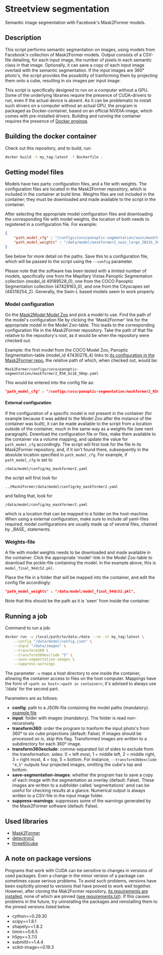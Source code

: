 # Streetview segmentation
Semantic image segmentation with Facebook's Mask2Former models.

## Description
This script performs semantic segmentation on images, using models from Facebook's collection of Mask2Former 
models. Output consists of a CSV-file detailing, for each input image, the number of pixels in each semantic
class in that image. Optionally, it can save a copy of each input image overlaid with the semantic segmentation.
If the input images are 360° photo's, the script provides the possibility of tranforming them by projecting them
onto a cube, resulting in six images per input image.

This script is specifically designed to run on a computer without a GPU. Some of the underlying libraries
require the presence of CUDA-drivers to run, even if the actual device is absent. As it can be problematic to
install such drivers on a computer without an actual GPU, the program is packaged as Docker-container, based on
an official NVIDIA-image, which comes with pre-installed drivers. Building and running the container requires
the presence of [Docker enginge](https://docs.docker.com/engine/install/).

## Building the docker container
Check out this repository, and to build, run:
```bash
docker build -t my_tag:latest -f Dockerfile .
```

## Getting model files
Models have two parts: configuration files, and a file with weights. The configuration files are located in
the Mask2Former repository, which is included in the container at build time. Weights files are not included
in the container; they must be downloaded and made available to the script in the container.

After selecting the appropriate model configuration files and downloading the corresponding file with model weights,
the location of both needs to registered in a configuration file. For example:

```json
{
    "path_model_cfg" : "/configs/coco/panoptic-segmentation/swin/maskformer2_swin_large_IN21k_384_bs16_100ep.yaml",
    "path_model_weights" : "/data/model/maskformer2_swin_large_IN21k_384_bs16_100ep/model_final_f07440.pkl"
}
```
See below for more detail on the paths. Save this to a configuration file, which will be passed to the script using
the `--config` parameter.

Please note that the software has been tested with a limited number of models, specifically one from the Mapillary Vistas
Panoptic Segmentation collection (model_id 49189528_0), one from the COCO Panoptic Segmentation collection (47429163_0),
and one from the Cityscapes set (48318254_2). Generally, the Swin-L based models seem to work properly.

### Model configuration
Go the [Mask2Model Model Zoo](https://github.com/facebookresearch/Mask2Former/blob/main/MODEL_ZOO.md) and pick
a model to use. Find the path of the model's configuration file by clicking the 'Mask2Former' link for the appropriate
model in the Model Zoo-table. This leads to the corresponding configuration file in the Mask2Former repository.
Take the path of that file relative to the repository's root, as it would be when the repository were checked out.

Example: the first model from the COCO Model Zoo, Panoptic Segmentation-table (model_id 47430278_4) links to [its configuration
in the Mask2Former repo](https://github.com/facebookresearch/Mask2Former/blob/main/configs/coco/panoptic-segmentation/maskformer2_R50_bs16_50ep.yaml),
the relative path of which, when checked out, would be:

`Mask2Former/configs/coco/panoptic-segmentation/maskformer2_R50_bs16_50ep.yaml`

This would be entered into the config file as:
```json
"path_model_cfg" : "/configs/coco/panoptic-segmentation/maskformer2_R50_bs16_50ep.yaml",
```

#### External configuration
If the configuration of a specific model is not present in the container (for example because it was added to the Model Zoo
after the instance of the container was built), it can be made available to the script from a location outside of the container,
much in the same way as a weights file (see next paragraph). Download the configuration file or files, make them available to
the container via a volume mapping, and update the value for `path_model_cfg` accordingly. The script will first look for the
file in its Mask2Former repository, and, if it isn't found there, subsequently in the absolute location specified in `path_model_cfg`.
For example, if `path_model_cfg` is set to

`/data/model/config/my_maskformer2.yaml`

the script will first look for

`../Mask2Former/data/model/config/my_maskformer2.yaml`

and failing that, look for

`/data/model/config/my_maskformer2.yaml`

which is a location that can be mapped to a folder on the host-machine. When using a external configuration, make sure to include *all*
yaml-files required; model configurations are usually made up of several files, chained by \_BASE\_ statements.


### Weights-file
A file with model weights needs to be downloaded and made available in the container. Click the appropriate 'model'-link in the
Model Zoo-table to download the pickle-file containing the model. In the example above, this is `model_final_94dc52.pkl`.

Place the file in a folder that will be mapped into the container, and edit the config file accordingly:

```json
"path_model_weights" : "/data/model/model_final_94dc52.pkl",
```
Note that this should be the path as it is 'seen' from inside the container.


## Running a job
Command to run a job:
```bash
docker run -v /local/path/to/data:/data --rm -it my_tag:latest \
	--config "/data/model/config.json" \
	--input "/data/images" \
	--transform360 \
	--transform360exclude "5" \
	--save-segmentation-images \
	--suppress-warnings
```
The parameter `-v` maps a host directory to one inside the container, allowing the container access to files on the host computer. Mappings have the form of `<path on host>:<path in container>`; it's advised to always use '/data' for the second part.

Parameters are as follows:

+ **config**: path to a JSON-file containing the model paths (mandatory). [example file](code/config.json.example)
+ **input**: folder with images (mandatory). The folder is read non-recursively.
+ **transform360**: order the program to tranform the input photo's from 360° to six cube projections (default: False). If images should be processed _as is_, skip this flag. Transformed images are written to a subdirectory for each 360° image.
+ **transform360exclude**: comma-separated list of sides to exclude from the transformation. sides: 0 = left most, 1 = middle left, 2 = middle right, 3 = right most, 4 = top, 5 = bottom. For instance, `--transform360exclude "4,5"` outputs four projected images, omitting the cube's top and bottom.
+ **save-segmentation-images**: whether the program has to save a copy of each image with the segmentation as overlay (default: False). These images are written to a subfolder called 'segmentations' amd can be useful for checking results at a glance. Numerical output is always written to a CSV-file in the input image folder.
+ **suppress-warnings**: suppresses some of the warnings generated by the Mask2Former software (default: False).

## Used libraries 
+ [Mask2Former](https://github.com/facebookresearch/Mask2Former)
+ [detectron2](https://github.com/facebookresearch/detectron2)
+ [three60cube](https://pypi.org/project/three60cube/)

## A note on package versions
Programs that work with CUDA can be sensitive to changes in versions of used packages. Even a change in the minor version of a package can sometimes cause serious problems. To avoid such problems, versions have been explicitly pinned to versions that have proved to work well together. However, after cloning the Mak2Former repository, [its requirements are installed](/UtrechtUniversity/streetview-segmentation/blob/main/Dockerfile#L39), none of which are pinned ([see requirements.txt](https://github.com/facebookresearch/Mask2Former/blob/main/requirements.txt)). If this causes problems in the future, try uninstalling the packages and reinstalling them to the pinned versions listed below.
+ cython==0.29.30
+ scipy==1.8.1
+ shapely==1.8.2
+ timm==0.6.5
+ h5py==3.7.0
+ submitit==1.4.4
+ scikit-image==0.19.3
